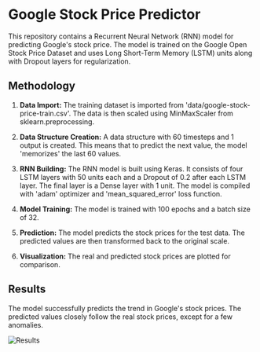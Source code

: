 # Google Stock Price Predictor

This repository contains a Recurrent Neural Network (RNN) model for predicting Google's stock price. The model is trained on the Google Open Stock Price Dataset and uses Long Short-Term Memory (LSTM) units along with Dropout layers for regularization.

## Methodology

1. **Data Import:** The training dataset is imported from 'data/google-stock-price-train.csv'. The data is then scaled using MinMaxScaler from sklearn.preprocessing.

2. **Data Structure Creation:** A data structure with 60 timesteps and 1 output is created. This means that to predict the next value, the model 'memorizes' the last 60 values.

3. **RNN Building:** The RNN model is built using Keras. It consists of four LSTM layers with 50 units each and a Dropout of 0.2 after each LSTM layer. The final layer is a Dense layer with 1 unit. The model is compiled with 'adam' optimizer and 'mean_squared_error' loss function.

4. **Model Training:** The model is trained with 100 epochs and a batch size of 32.

5. **Prediction:** The model predicts the stock prices for the test data. The predicted values are then transformed back to the original scale.

6. **Visualization:** The real and predicted stock prices are plotted for comparison.

## Results

The model successfully predicts the trend in Google's stock prices. The predicted values closely follow the real stock prices, except for a few anomalies.

![Results](https://github.com/agrawal-rohit/google-stock-trend-predictor/assets/29514438/3b0cbc6b-7fa0-4285-a1ea-5ba14aa6f15b)
